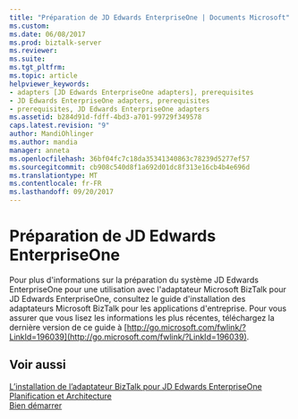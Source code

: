 ```yaml
---
title: "Préparation de JD Edwards EnterpriseOne | Documents Microsoft"
ms.custom: 
ms.date: 06/08/2017
ms.prod: biztalk-server
ms.reviewer: 
ms.suite: 
ms.tgt_pltfrm: 
ms.topic: article
helpviewer_keywords:
- adapters [JD Edwards EnterpriseOne adapters], prerequisites
- JD Edwards EnterpriseOne adapters, prerequisites
- prerequisites, JD Edwards EnterpriseOne adapters
ms.assetid: b284d91d-fdff-4bd3-a701-99729f349578
caps.latest.revision: "9"
author: MandiOhlinger
ms.author: mandia
manager: anneta
ms.openlocfilehash: 36bf04fc7c18da35341340863c78239d5277ef57
ms.sourcegitcommit: cb908c540d8f1a692d01dc8f313e16cb4b4e696d
ms.translationtype: MT
ms.contentlocale: fr-FR
ms.lasthandoff: 09/20/2017
---
```

# <a name="preparing-jd-edwards-enterpriseone"></a>Préparation de JD Edwards EnterpriseOne
Pour plus d'informations sur la préparation du système JD Edwards EnterpriseOne pour une utilisation avec l'adaptateur Microsoft BizTalk pour JD Edwards EnterpriseOne, consultez le guide d'installation des adaptateurs Microsoft BizTalk pour les applications d'entreprise. Pour vous assurer que vous lisez les informations les plus récentes, téléchargez la dernière version de ce guide à [http://go.microsoft.com/fwlink/?LinkId=196039](http://go.microsoft.com/fwlink/?LinkId=196039).  
  
## <a name="see-also"></a>Voir aussi  
 [L’installation de l’adaptateur BizTalk pour JD Edwards EnterpriseOne](../core/installing-biztalk-adapter-for-jd-edwards-enterpriseone.md)   
 [Planification et Architecture](../core/planning-and-architecture8.md)   
 [Bien démarrer](../core/getting-started-with-biztalk-adapter-for-jd-edwards-enterpriseone.md)
